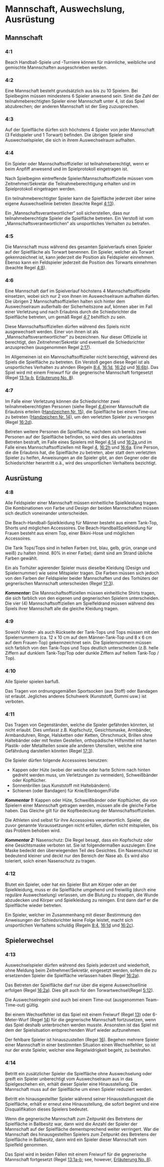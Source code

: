 # Mannschaft, Auswechslung, Ausrüstung

## Mannschaft

### 4:1
Beach Handball-Spiele und -Turniere können für männliche, weibliche
und gemischte Mannschaften ausgeschrieben werden.

### 4:2
Eine Mannschaft besteht grundsätzlich aus bis zu 10 Spielern. Bei
Spielbeginn müssen mindestens 6 Spieler anwesend sein. Sinkt die
Zahl der teilnahmeberechtigten Spieler einer Mannschaft unter 4, ist
das Spiel abzubrechen; der anderen Mannschaft ist der Sieg
zuzusprechen.

### 4:3
Auf der Spielfläche dürfen sich höchstens 4 Spieler von jeder
Mannschaft (3 Feldspieler und 1 Torwart) befinden. Die übrigen
Spieler sind Auswechselspieler, die sich in ihrem Auswechselraum
aufhalten.

### 4:4
Ein Spieler oder Mannschaftsoffizieller ist teilnahmeberechtigt, wenn
er beim Anpfiff anwesend und im Spielprotokoll eingetragen ist.

Nach Spielbeginn eintreffende Spieler/Mannschaftsoffizielle müssen
vom Zeitnehmer/Sekretär die Teilnahmeberechtigung erhalten und im
Spielprotokoll eingetragen werden.

Ein teilnahmeberechtigter Spieler kann die Spielfläche jederzeit über
seine eigene Auswechsellinie betreten (beachte Regel [4:13](#4:13)).

Ein „Mannschaftsverantwortlicher“ soll sicherstellen, dass nur
teilnahmeberechtigte Spieler die Spielfläche betreten. Ein Verstoß ist
vom „Mannschaftsverantwortlichen“ als unsportliches Verhalten zu
betrafen. 

### 4:5 
Die Mannschaft muss während des gesamten Spielverlaufs einen
Spieler auf der Spielfläche als Torwart benennen. Ein Spieler, welcher
als Torwart gekennzeichnet ist, kann jederzeit die Position als
Feldspieler einnehmen. Ebenso kann ein Feldspieler jederzeit die
Position des Torwarts einnehmen (beachte Regel [4:8](#4:8)).

### 4:6 
Eine Mannschaft darf im Spielverlauf höchstens
4 Mannschaftsoffizielle einsetzen, wobei sich nur 2 von ihnen im
Auswechselraum aufhalten dürfen. Die übrigen
2 Mannschaftsoffiziellen halten sich hinter dem Auswechselraum
außerhalb der Sicherheitszone auf, können aber im Fall einer
Verletzung und nach Erlaubnis durch die Schiedsrichter die
Spielfläche betreten, um gemäß Regel [4:7](#4:7) behilflich zu sein.

Diese Mannschaftsoffiziellen dürfen während des Spiels nicht
ausgewechselt werden. Einer von ihnen ist als
„Mannschaftsverantwortlicher“ zu bezeichnen. Nur dieser Offizielle ist
berechtigt, den Zeitnehmer/Sekretär und eventuell die Schiedsrichter
anzusprechen (ausgenommen Regel [2:17](#2:17)).

Im Allgemeinen ist ein Mannschaftsoffizieller nicht berechtigt,
während des Spiels die Spielfläche zu betreten. Ein Verstoß gegen
diese Regel ist als unsportliches Verhalten zu ahnden (Regeln [8:4](#8:4), [16:1d](#16:1), [16:2d](#16:2) und [16:6b](#16:6)). Das Spiel wird mit einem Freiwurf für die
gegnerische Mannschaft fortgesetzt (Regel [13:1a-b](#13:1), [Erläuterung No. 8](#8.-unterbrechung-durch-den-zeitnehmer)).

### 4:7 
Im Falle einer Verletzung können die Schiedsrichter zwei
teilnahmeberechtigten Personen (siehe Regel [4:4](#4:4))einer Mannschaft
die Erlaubnis erteilen ([Handzeichen Nr. 15](#14---time-out)), die Spielfläche bei einem
Time-out zu betreten ([Handzeichen Nr. 14](#14---time-out)), um den verletzten Spieler
zu versorgen (Regel [16:2d](#16:2)).

Betreten weitere Personen die Spielfläche, nachdem sich bereits zwei
Personen auf der Spielfläche befinden, so wird dies als unerlaubtes
Betreten bestraft, im Falle eines Spielers mit Regel [4:14](#4:14) und [16:2a](#16:2),und im Falle eines Mannschaftsoffiziellen mit Regel [4](#4), [16:2h](#16:2) und [16:6a](#16:6).  Eine Person, die die Erlaubnis hat, die Spielfläche zu betreten,
aber statt dem verletzten Spieler zu helfen, Anweisungen an die
Spieler gibt, an den Gegner oder die Schiedsrichter herantritt o.ä.,
wird des unsportlichen Verhaltens bezichtigt.

## Ausrüstung

### 4:8
Alle Feldspieler einer Mannschaft müssen einheitliche Spielkleidung
tragen. Die Kombinationen von Farbe und Design der beiden
Mannschaften müssen sich deutlich voneinander unterscheiden.

Die Beach-Handball-Spielkleidung für Männer besteht aus einem
Tank-Top, Shorts und möglichen Accessoires. Die Beach-HandballSpielkleidung für Frauen besteht aus einem Top, einer Bikini-Hose
und möglichen Accessoires.

Die Tank Tops/Tops sind in hellen Farben (rot, blau, gelb, grün,
orange und weiß) zu halten (mind. 80% in einer Farbe); damit sind am
Strand übliche Farben gewählt.

Ein als Torhüter agierender Spieler muss dieselbe Kleidung (Design
und Spielernummer) wie seine Mitspieler tragen. Die Farben müssen
sich jedoch von den Farben der Feldspieler beider Mannschaften und
des Torhüters der gegnerischen Mannschaft unterscheiden (Regel [17:3](#17:3)).

***Kommentar:***
Die Mannschaftsoffiziellen müssen einheitliche Shirts tragen, die sich
farblich von den eigenen und gegnerischen Spielern unterscheiden. Die vier
(4) Mannschaftsoffiziellen am Spielfeldrand müssen während des Spiels
ihrer Mannschaft alle die gleiche Kleidung tragen. 

### 4:9 
Sowohl Vorder- als auch Rückseite der Tank-Tops und Tops müssen
mit den Spielernummern (ca. 12 x 10 cm auf dem Männer-Tank-Top
und 8 x 6 cm auf dem Frauen-Top) gekennzeichnet sein. Die
Spielernummern müssen sich farblich von den Tank-Tops und Tops
deutlich unterscheiden (z.B. helle Ziffern auf dunklem Tank-Top/Top
oder dunkle Ziffern auf hellem Tank-Top / Top).

### 4:10
Alle Spieler spielen barfuß.

Das Tragen von ordnungsgemäßen Sportsocken (aus Stoff) oder
Bandagen ist erlaubt. Jegliches anderes Schuhwerk (Kunststoff,
Gummi usw.) ist verboten. 

### 4:11
Das Tragen von Gegenständen, welche die Spieler gefährden
könnten, ist nicht erlaubt. Dies umfasst z.B. Kopfschutz,
Gesichtsmaske, Armbänder, Armbanduhren, Ringe, Halsketten oder
Ketten, Ohrschmuck, Brillen ohne Haltebänder oder mit festen
Gestellen, orthopädische Hilfsmittel mit harten Plastik- oder
Metallteilen sowie alle anderen Utensilien, welche eine Gefährdung
darstellen könnten (Regel [17:3](#17:3)).

Die Spieler dürfen folgende Accessoires benutzen:
- Kappen oder Hüte (wobei der weiche oder harte Schirm nach hinten
gedreht werden muss, um Verletzungen zu vermeiden),
Schweißbänder oder Kopftücher.
- Sonnenbrillen (aus Kunststoff mit Haltebändern).
- Schienen (oder Bandagen) für Knie/Ellenbogen/Füße

***Kommentar 1:***
Kappen oder Hüte, Schweißbänder oder Kopftücher, die von Spielern einer
Mannschaft getragen werden, müssen alle die gleiche Farbe haben. Das
Gleiche gilt für die Kopfbedeckung der Mannschaftsoffiziellen.

Die Athleten sind selbst für ihre Accessoires verantwortlich. Spieler, die
zuvor genannte Voraussetzungen nicht erfüllen, dürfen nicht mitspielen, bis
das Problem behoben wird.

***Kommentar 2:***
Nasenschutz: Die Regel besagt, dass ein Kopfschutz oder eine
Gesichtsmaske verboten ist. Sie ist folgendermaßen auszulegen: Eine
Maske bedeckt den überwiegenden Teil des Gesichtes. Ein Nasenschutz
ist bedeutend kleiner und deckt nur den Bereich der Nase ab. Es wird also
toleriert, solch einen Nasenschutz zu tragen.

### 4:12 
Blutet ein Spieler, oder hat ein Spieler Blut am Körper oder an der
Spielkleidung, muss er die Spielfläche umgehend und freiwillig (durch
eine reguläre Auswechselung) verlassen, um die Blutung zu stoppen,
die Wunde abzudecken und Körper und Spielkleidung zu reinigen.
Erst dann darf er die Spielfläche wieder betreten.

Ein Spieler, welcher im Zusammenhang mit dieser Bestimmung den
Anweisungen der Schiedsrichter keine Folge leistet, macht sich
unsportlichen Verhaltens schuldig (Regeln [8:4](#8:4), [16:1d](#16:1) und [16:2c](#16:2)).

## Spielerwechsel

### 4:13 
Auswechselspieler dürfen während des Spiels jederzeit und
wiederholt, ohne Meldung beim Zeitnehmer/Sekretär, eingesetzt
werden, sofern die zu ersetzenden Spieler die Spielfläche verlassen
haben (Regel [16:2a](#16:2)).

Das Betreten der Spielfläche darf nur über die eigene Auswechsellinie
erfolgen (Regel [16:2a](#16:2)). Dies gilt auch für den Torwartwechsel(Regel [5:12](#5:12)).

Die Auswechselregeln sind auch bei einem Time-out (ausgenommen
Team-Time-out) gültig.

Bei einem Wechselfehler ist das Spiel mit einem Freiwurf
(Regel [13](#13)) oder 6-Meter-Wurf (Regel [14](#14)) für die gegnerische Mannschaft
fortzusetzen, wenn das Spiel deshalb unterbrochen werden musste.
Ansonsten ist das Spiel mit dem der Spielsituation entsprechenden
Wurf wieder aufzunehmen.

Der fehlbare Spieler ist hinauszustellen (Regel [16](#16)). Begehen mehrere
Spieler einer Mannschaft in einer bestimmten Situation einen
Wechselfehler, so ist nur der erste Spieler, welcher eine
Regelwidrigkeit begeht, zu bestrafen.

### 4:14 
Betritt ein zusätzlicher Spieler die Spielfläche ohne Auswechselung
oder greift ein Spieler unberechtigt vom Auswechselraum aus in das
Spielgeschehen ein, erhält dieser Spieler eine Hinausstellung. Die Mannschaft muss auf der Spielfläche um einen Spieler reduziert
werden.

Betritt ein hinausgestellter Spieler während seiner Hinausstellungszeit
die Spielfläche, erhält er erneut eine Hinausstellung, die sofort beginnt und eine Disqualifikation dieses Spielers bedeutet.

Wenn die gegnerische Mannschaft zum Zeitpunkt des Betretens der
Spielfläche in Ballbesitz war, dann wird die Anzahl der Spieler der
Mannschaft auf der Spielfläche dementsprechend weiter verringert.
War die Mannschaft des hinausgestellten Spielers zum Zeitpunkt des
Betretens der Spielfläche in Ballbesitz, dann wird ein Spieler dieser
Mannschaft vom Spielfeld genommen.

Das Spiel wird in beiden Fällen mit einem Freiwurf für die gegnerische
Mannschaft fortgesetzt (Regel [13:1a-b](#13:1); see, however, [Erläuterung No. 8](#8.-unterbrechung-durch-den-zeitnehmer)).
